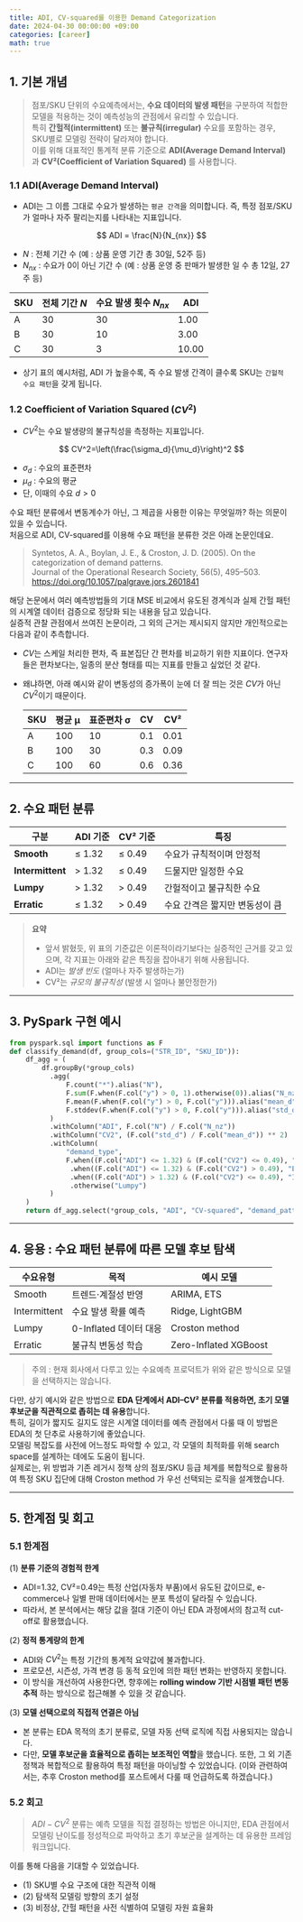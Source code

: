 ```yaml
---
title: ADI, CV-squared를 이용한 Demand Categorization
date: 2024-04-30 00:00:00 +09:00
categories: [career]
math: true
---
```


## 1. 기본 개념
> 점포/SKU 단위의 수요예측에서는, **수요 데이터의 발생 패턴**을 구분하여 적합한 모델을 적용하는 것이 예측성능의 관점에서 유리할 수 있습니다.<br>
특히 **간헐적(intermittent)** 또는 **불규칙(irregular)** 수요를 포함하는 경우, SKU별로 모델링 전략이 달라져야 합니다.  
이를 위해 대표적인 통계적 분류 기준으로 **ADI(Average Demand Interval)** 과 **CV²(Coefficient of Variation Squared)** 를 사용합니다.

### 1.1 ADI(Average Demand Interval) 

- ADI는 그 이름 그대로 수요가 발생하는 `평균 간격`을 의미합니다. 즉, 특정 점포/SKU가 얼마나 자주 팔리는지를 나타내는 지표입니다.

$$
ADI = \frac{N}{N_{nx}}
$$

  - $N$ : 전체 기간 수 (예 : 상품 운영 기간 총 30일, 52주 등) 
  - $N_{nx}$ : 수요가 0이 아닌 기간 수 (예 : 상품 운영 중 판매가 발생한 일 수 총 12일, 27주 등)

| SKU | 전체 기간 $N$ | 수요 발생 횟수 $N_{nx}$ | ADI |
|------|-----------|-------------------|------|
| A | 30        | 30                | 1.00 |
| B | 30        | 10                | 3.00 |
| C | 30        | 3                 | 10.00 |

- 상기 표의 예시처럼, ADI 가 높을수록, 즉 수요 발생 간격이 클수록 SKU는 `간헐적 수요 패턴`을 갖게 됩니다.

### 1.2 Coefficient of Variation Squared ($CV^2$)
- $CV^2$는 수요 발생량의 불규칙성을 측정하는 지표입니다.

$$
CV^2=\left(\frac{\sigma_d}{\mu_d}\right)^2
$$

  - $\sigma_d$ : 수요의 표준편차
  - $\mu_d$ : 수요의 평균
  - 단, 이때의 수요 $d > 0$

수요 패턴 분류에서 변동계수가 아닌, 그 제곱을 사용한 이유는 무엇일까? 하는 의문이 있을 수 있습니다. <br>
처음으로 ADI, CV-squared를 이용해 수요 패턴을 분류한 것은 아래 논문인데요. <br>
> Syntetos, A. A., Boylan, J. E., & Croston, J. D. (2005). On the categorization of demand patterns. <br>
> Journal of the Operational Research Society, 56(5), 495–503. https://doi.org/10.1057/palgrave.jors.2601841 <br>

해당 논문에서 여러 예측방법들의 기대 MSE 비교에서 유도된 경계식과 실제 간헐 패턴의 시계열 데이터 검증으로 정당화 되는 내용을 담고 있습니다. <br>
실증적 관찰 관점에서 쓰여진 논문이라, 그 외의 근거는 제시되지 않지만 개인적으로는 다음과 같이 추측합니다.
- $CV$는 스케일 처리한 편차, 즉 표본집단 간 편차를 비교하기 위한 지표이다. 연구자들은 편차보다는, 일종의 분산 형태를 띠는 지표를 만들고 싶었던 것 같다.
- 왜냐하면, 아래 예시와 같이 변동성의 증가폭이 눈에 더 잘 띄는 것은 $CV$가 아닌 $CV^2$이기 때문이다.
  
  | SKU | 평균 μ | 표준편차 σ | CV  | CV²  |
  | --- | ---- | ------ | --- | ---- |
  | A   | 100  | 10     | 0.1 | 0.01 |
  | B   | 100  | 30     | 0.3 | 0.09 |
  | C   | 100  | 60     | 0.6 | 0.36 |

---
## 2. 수요 패턴 분류

| 구분 | ADI 기준 | CV² 기준 | 특징 |
|------|-----------|-----------|------|
| **Smooth** | ≤ 1.32 | ≤ 0.49 | 수요가 규칙적이며 안정적 |
| **Intermittent** | > 1.32 | ≤ 0.49 | 드물지만 일정한 수요 |
| **Lumpy** | > 1.32 | > 0.49 | 간헐적이고 불규칙한 수요 |
| **Erratic** | ≤ 1.32 | > 0.49 | 수요 간격은 짧지만 변동성이 큼 |

> **요약**
> - 앞서 밝혔듯, 위 표의 기준값은 이론적이라기보다는 실증적인 근거를 갖고 있으며, 각 지표는 아래와 같은 특징을 잡아내기 위해 사용됩니다.
> - ADI는 *발생 빈도* (얼마나 자주 발생하는가)
> - CV²는 *규모의 불규칙성* (발생 시 얼마나 불안정한가)

---

## 3. PySpark 구현 예시
```python
from pyspark.sql import functions as F
def classify_demand(df, group_cols=("STR_ID", "SKU_ID")):
    df_agg = (
        df.groupBy(*group_cols)
          .agg(
              F.count("*").alias("N"),
              F.sum(F.when(F.col("y") > 0, 1).otherwise(0)).alias("N_nz"),
              F.mean(F.when(F.col("y") > 0, F.col("y"))).alias("mean_d"),
              F.stddev(F.when(F.col("y") > 0, F.col("y"))).alias("std_d")
          )
          .withColumn("ADI", F.col("N") / F.col("N_nz"))
          .withColumn("CV2", (F.col("std_d") / F.col("mean_d")) ** 2)
          .withColumn(
              "demand_type",
              F.when((F.col("ADI") <= 1.32) & (F.col("CV2") <= 0.49), "Smooth")
               .when((F.col("ADI") <= 1.32) & (F.col("CV2") > 0.49), "Erratic")
               .when((F.col("ADI") > 1.32) & (F.col("CV2") <= 0.49), "Intermittent")
               .otherwise("Lumpy")
          )
    )
    return df_agg.select(*group_cols, "ADI", "CV-squared", "demand_pattern")
```
---

## 4. 응용 : 수요 패턴 분류에 따른 모델 후보 탐색

| 수요유형 | 목적                | 예시 모델                 |
|---------|-------------------|-----------------------|
| Smooth | 트렌드·계절성 반영        | ARIMA, ETS            |
| Intermittent | 수요 발생 확률 예측       | Ridge, LightGBM       |
| Lumpy | 0-Inflated 데이터 대응 | Croston method        |
| Erratic | 불규칙 변동성 학습        | Zero-Inflated XGBoost |

> 주의 : 현재 회사에서 다루고 있는 수요예측 프로덕트가 위와 같은 방식으로 모델을 선택하지는 않습니다. <br>

다만, 상기 예시와 같은 방법으로  **EDA 단계에서 ADI–CV² 분류를 적용하면, 초기 모델 후보군을 직관적으로 좁히는 데 유용**합니다. <br>
특히, 길이가 짧지도 길지도 않은 시계열 데이터를 예측 관점에서 다룰 때 이 방법은 EDA의 첫 단추로 사용하기에 좋았습니다. <br>
모델링 복잡도를 사전에 어느정도 파악할 수 있고, 각 모델의 최적화를 위해 search space를 설계하는 데에도 도움이 됩니다. <br>
실제로는, 위 방법과 기존 레거시 정책 상의 점포/SKU 등급 체계를 복합적으로 활용하여 특정 SKU 집단에 대해 Croston method 가 우선 선택되는 로직을 설계했습니다.

---
## 5. 한계점 및 회고
### 5.1 한계점
(1) **분류 기준의 경험적 한계**
- ADI=1.32, CV²=0.49는 특정 산업(자동차 부품)에서 유도된 값이므로, e-commerce나 일별 판매 데이터에서는 분포 특성이 달라질 수 있습니다.
- 따라서, 본 분석에서는 해당 값을 절대 기준이 아닌 EDA 과정에서의 참고적 cut-off로 활용했습니다.

(2) **정적 통계량의 한계**
- ADI와 $CV^2$는 특정 기간의 통계적 요약값에 불과합니다.
- 프로모션, 시즌성, 가격 변경 등 동적 요인에 의한 패턴 변화는 반영하지 못합니다.
- 이 방식을 개선하여 사용한다면, 향후에는 **rolling window 기반 시점별 패턴 변동 추적** 하는 방식으로 접근해볼 수 있을 것 같습니다.

(3) **모델 선택으로의 직접적 연결은 아님**
- 본 분류는 EDA 목적의 초기 분류로, 모델 자동 선택 로직에 직접 사용되지는 않습니다.
- 다만, **모델 후보군을 효율적으로 좁히는 보조적인 역할**을 했습니다. 또한, 그 외 기존 정책과 복합적으로 활용하여 특정 패턴을 마이닝할 수 있었습니다.
  (이와 관련하여서는, 추후 Croston method를 포스트에서 다룰 때 언급하도록 하겠습니다.)

### 5.2 회고
> $ADI-CV^2$ 분류는 예측 모델을 직접 결정하는 방법은 아니지만, EDA 관점에서 모델링 난이도를 정성적으로 파악하고 초기 후보군을 설계하는 데 유용한 프레임워크입니다.

이를 통해 다음을 기대할 수 있었습니다.

- (1) SKU별 수요 구조에 대한 직관적 이해
- (2) 탐색적 모델링 방향의 초기 설정
- (3) 비정상, 간헐 패턴을 사전 식별하여 모델링 자원 효율화
